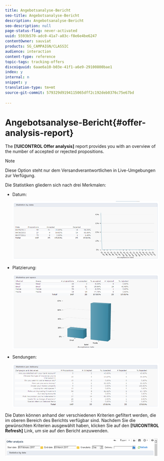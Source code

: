 ```yaml
---
title: Angebotsanalyse-Bericht
seo-title: Angebotsanalyse-Bericht
description: Angebotsanalyse-Bericht
seo-description: null
page-status-flag: never-activated
uuid: 5593b570-adc0-41a7-a83c-f8e6e4be6247
contentOwner: sauviat
products: SG_CAMPAIGN/CLASSIC
audience: interaction
content-type: reference
topic-tags: tracking-offers
discoiquuid: 6aae6a10-b03e-41f1-a6e9-29100800bae1
index: y
internal: n
snippet: y
translation-type: tm+mt
source-git-commit: 579329d9194115065dff2c192deb0376c75e67bd

---
```



# Angebotsanalyse-Bericht{#offer-analysis-report}

The **[!UICONTROL Offer analysis]** report provides you with an overview of the number of accepted or rejected propositions.

>[!NOTE]
>
>Diese Option steht nur dem Versandverantwortlichen in Live-Umgebungen zur Verfügung.

Die Statistiken gliedern sich nach drei Merkmalen:

* Datum:

   ![](assets/offer_report_perdate.png)

* Platzierung:

   ![](assets/offer_report_perspaces.png)

* Sendungen:

   ![](assets/offer_report_perdeliveries.png)

Die Daten können anhand der verschiedenen Kriterien gefiltert werden, die im oberen Bereich des Berichts verfügbar sind. Nachdem Sie die gewünschten Kriterien ausgewählt haben, klicken Sie auf den **[!UICONTROL Refresh]** Link, um sie auf den Bericht anzuwenden.

![](assets/offer_report_criteria.png)

